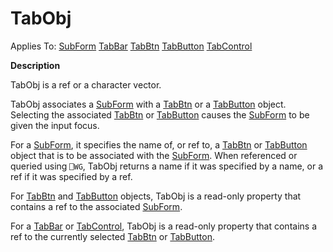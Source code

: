 




<h1 class="heading"><span class="name">TabObj</span></h1>

Applies To: [SubForm](./subform.md) [TabBar](./tabbar.md) [TabBtn](./tabbtn.md) [TabButton](./tabbutton.md) [TabControl](./tabcontrol.md)


**Description**


TabObj is a ref or a character vector.


TabObj associates a [SubForm](./subform.md) with a [TabBtn](./tabbtn.md) or a [TabButton](./tabbutton.md) object. Selecting the associated [TabBtn](./tabbtn.md) or [TabButton](./tabbutton.md) causes the [SubForm](./subform.md) to be given the input focus.


For a [SubForm](./subform.md), it specifies the name of, or ref to, a [TabBtn](./tabbtn.md) or [TabButton](./tabbutton.md) object that is to be associated with the [SubForm](./subform.md). When referenced or queried using `⎕WG`, TabObj returns a name if it was specified by a name, or a ref if it was specified by a ref.


For [TabBtn](./tabbtn.md) and [TabButton](./tabbutton.md) objects, TabObj is a read-only property that contains a ref to the associated [SubForm](./subform.md).


For a [TabBar](./tabbar.md) or [TabControl](./tabcontrol.md), TabObj is a read-only property that contains a ref to the currently selected [TabBtn](./tabbtn.md) or [TabButton](./tabbutton.md).



